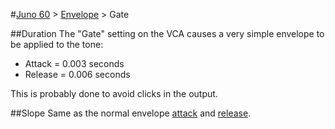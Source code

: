 #[Juno 60](../../) > [Envelope](../) > Gate

##Duration
The "Gate" setting on the VCA causes a very simple envelope to be applied to the tone:
* Attack = 0.003 seconds
* Release = 0.006 seconds

This is probably done to avoid clicks in the output.

##Slope
Same as the normal envelope [attack](../Attack/README.md) and [release](../Release/README.md).
